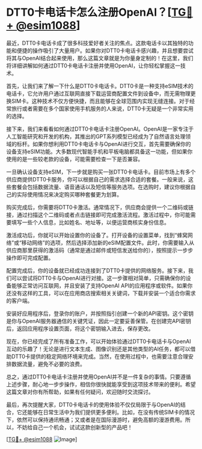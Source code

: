 # DTT0卡电话卡怎么注册OpenAI？[[TG💪+ @esim1088](https://t.me/s/esim1088)]

最近，DTT0卡电话卡成了很多科技爱好者关注的焦点。这款电话卡以其独特的功能和便捷的操作吸引了大量用户。如果你对DTT0卡电话卡感兴趣，并且想要尝试将其与OpenAI结合起来使用，那么这篇文章就是为你量身定制的！在这里，我们将详细讲解如何通过DTT0卡电话卡注册并使用OpenAI，让你轻松掌握这一技术。

首先，让我们来了解一下什么是DTT0卡电话卡。DTT0卡是一种支持eSIM技术的电话卡，它允许用户通过互联网直接下载运营商配置文件到设备中，而无需物理更换SIM卡。这种技术不仅方便快捷，而且能够在全球范围内实现无缝连接。对于经常旅行或者需要在多个国家使用手机服务的人来说，DTT0卡无疑是一个非常实用的选择。

接下来，我们来看看如何通过DTT0卡电话卡注册OpenAI。OpenAI是一家专注于人工智能研究和开发的机构，其推出的GPT系列模型已经成为了自然语言处理领域的标杆。如果你想利用DTT0卡电话卡与OpenAI进行交互，首先需要确保你的设备支持eSIM功能。大多数现代智能手机和平板电脑都具备这一功能，但如果你使用的是一些较老款的设备，可能需要检查一下是否兼容。

一旦确认设备支持eSIM，下一步就是购买一张DTT0卡电话卡。目前市场上有多个供应商提供DTT0卡服务，你可以根据自己的需求选择合适的套餐。一般来说，这些套餐会包括数据流量、语音通话以及短信等服务选项。在选购时，建议你根据自己的实际使用情况来决定购买哪种套餐更为划算。

购买完成后，你需要将DTT0卡激活。通常情况下，供应商会提供一个二维码或链接，通过扫描这个二维码或者点击链接即可完成激活流程。激活过程中，你可能需要填写一些个人信息，比如姓名、地址等，以便运营商核实身份信息。

激活成功后，你就可以开始设置你的设备了。打开设备的设置菜单，找到“蜂窝网络”或“移动网络”的选项，然后选择添加新的eSIM配置文件。此时，你需要输入从供应商那里获得的激活码（通常是通过邮件或短信发送给你的），按照提示一步步操作即可完成配置。

配置完成后，你的设备就已经成功连接到了DTT0卡提供的网络服务。接下来，我们可以尝试将DTT0卡与OpenAI进行对接。这一步骤相对简单，只需确保你的设备能够正常访问互联网，并且安装了支持OpenAI API的应用程序或软件。如果你还没有这样的工具，可以在应用商店搜索相关关键词，下载并安装一个适合你需求的客户端。

安装好应用程序后，登录你的账户，并按照指引创建一个新的API密钥。这个密钥是你与OpenAI服务器通信的关键凭证，因此一定要妥善保管。在创建完API密钥后，返回应用程序设置页面，将这个密钥输入进去，保存更改。

现在，你已经完成了所有准备工作，可以开始体验通过DTT0卡电话卡与OpenAI互动的乐趣了！无论是进行文本生成、图像识别还是其他类型的AI任务，都可以借助DTT0卡提供的稳定网络环境来完成。当然，在使用过程中，也需要注意合理安排数据流量，避免不必要的浪费。

总之，通过DTT0卡电话卡注册并使用OpenAI并不是一件复杂的事情。只要遵循上述步骤，耐心地一步步操作，相信你很快就能享受到这项技术带来的便利。希望这篇文章对你有所帮助，如果有任何疑问，欢迎随时交流探讨。

最后，再次提醒大家，DTT0卡电话卡的使用体验不仅仅局限于与OpenAI的结合，它还能够在日常生活中为我们提供更多便利。比如，在没有传统SIM卡的情况下，依然可以保持通讯畅通；又或者是在国际漫游时，避免高额的漫游费用。所以，不妨给自己一个机会，试试这款创新型的产品吧！

[[TG💪+ @esim1088](https://t.me/s/esim1088) ![Image](https://i.postimg.cc/4NQfJmqS/Snipaste-2025-05-13-00-14-12.png)]